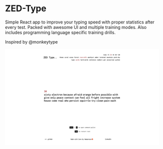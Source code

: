 # ZED-Type
Simple React app to improve your typing speed with proper statistics after every test. Packed with awesome UI and multiple training modes. Also includes programming language specific training drills. 

Inspired by @monkeytype

![Screenshot2024-05-06_17-08-51.jpg](./asset/Screenshot2024-05-06_17-08-51.jpg)
